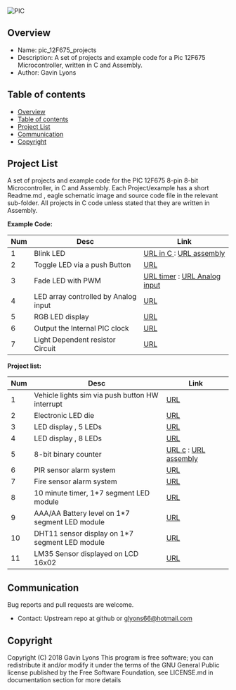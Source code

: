 

![PIC](https://github.com/gavinlyonsrepo/pic_12F675_projects/blob/master/images/pic12F675.jpg)

Overview
--------------------------------------------
* Name: pic_12F675_projects
* Description: A set of projects and example code for a Pic 12F675 Microcontroller,
written in C and Assembly.
* Author: Gavin Lyons

Table of contents
---------------------------

  * [Overview](#overview)
  * [Table of contents](#table-of-contents)
  * [Project List](#project-list)
  * [Communication](#communication)
  * [Copyright](#copyright)


Project List
-----------------------------------------
A set of projects and example code for the PIC 12F675 8-pin 8-bit Microcontroller,
in C and Assembly.
Each Project/example has a short Readme.md , eagle schematic image and source code file
in the relevant sub-folder. All projects in C code unless stated that they are written in 
Assembly.

**Example Code:**

| Num | Desc | Link |
| --- | --- | --- |
| 1  | Blink LED  | [URL in C ](projects/blink_led_c) : [URL assembly](projects/blink_led_asm) |
| 2  | Toggle LED via a push Button | [URL](projects/push_button_c) |
| 3  | Fade LED with PWM | [URL timer](projects/pwm_fade_timer_led_c) : [URL Analog input](projects/pwm_pot_led_c) |
| 4  | LED array controlled by Analog input | [URL](projects/led_pot_control) |
| 5  | RGB LED display  |  [URL](projects/rgb_c) |
| 6  | Output the Internal PIC clock | [URL](projects/osc_c) |
| 7  | Light Dependent resistor Circuit |  [URL](projects/LDR) |


**Project list:**

| Num | Desc | Link |
| --- | --- | --- |
| 1  | Vehicle lights sim via push button HW interrupt |[URL](projects/emergency_lights_c) |
| 2  | Electronic LED die | [URL](projects/die_c) |
| 3  | LED display , 5 LEDs | [URL](projects/knight_rider_c) |
| 4  | LED display , 8 LEDs  | [URL](projects/knight_rider_two_c) |
| 5  | 8-bit binary counter   | [URL c](projects/74HC595_c) : [URL assembly](projects/74HC595_asm) |
| 6  | PIR sensor alarm system | [URL](projects/PIR_alarm) |
| 7  | Fire sensor alarm system | [URL](projects/fire_alarm) |
| 8  | 10 minute timer, 1*7 segment LED module| [URL](projects/egg_timer_c) |
| 9  | AAA/AA Battery level on 1*7 segment LED module  |  [URL](projects/battest) |
| 10  | DHT11 sensor display on 1*7 segment LED module  |  [URL](projects/dht11) |
| 11  | LM35 Sensor displayed on LCD 16x02 |  [URL](projects/LCD_LM35) |


Communication
-----------

Bug reports and pull requests are welcome.

* Contact: Upstream repo at github or glyons66@hotmail.com

Copyright
---------
Copyright (C) 2018 Gavin Lyons
This program is free software; you can redistribute it and/or modify
it under the terms of the GNU General Public license published by
the Free Software Foundation, see LICENSE.md in documentation section
for more details
